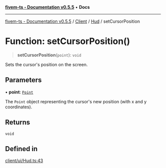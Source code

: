 [**fivem-ts - Documentation v0.5.5**](../../../../../README.md) • **Docs**

***

[fivem-ts - Documentation v0.5.5](../../../../../README.md) / [Client](../../../README.md) / [Hud](../README.md) / setCursorPosition

# Function: setCursorPosition()

> **setCursorPosition**(`point`): `void`

Sets the cursor's position on the screen.

## Parameters

• **point**: [`Point`](../../../classes/Point.md)

The `Point` object representing the cursor's new position (with x and y coordinates).

## Returns

`void`

## Defined in

[client/ui/Hud.ts:43](https://github.com/Purpose-Dev/fivem-ts/blob/main/src/client/ui/Hud.ts#L43)

